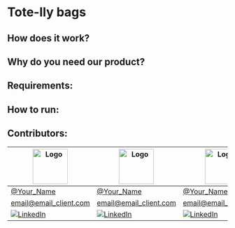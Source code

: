 # Tote-lly bags

## How does it work?

## Why do you need our product?

## Requirements:

## How to run:

## Contributors:

<div align="center">

|<img src="image/avaimg.png" alt="Logo" width="80px">|<img src="image/avaimg.png" alt="Logo" width="80px">| <img src="image/avaimg.png" alt="Logo" width="80px"> | <img src="https://avatars.githubusercontent.com/u/46317327?s=400&u=a406abd1213b4566345d5bdba4481e8f48420421&v=4.png" alt="Logo" width="80px"> | <img src="image/avaimg.png" alt="Logo" width="80px"> |
| -------   | ------------- |------------------------------------------------------|-----------------------------------------------------------------------------------------------------------------------------------------------|------------------------------------------------------|
| [@Your_Name](https://twitter.com/kantancoder)  | [@Your_Name](https://twitter.com/Your_Name)  | [@Your_Name](https://twitter.com/Your_Name)          | [@ThanosWasTaken](https://twitter.com/ThanosWasTaken)                                                                                         | [@Your_Name](https://twitter.com/Your_Name)          |
| email@email_client.com | email@email_client.com | email@email_client.com                               | surya.modern.jobs@gmail.com                                                                                                                   | email@email_client.com                               |
|[![LinkedIn][linkedin-shield]][linkedin1-url]|[![LinkedIn][linkedin-shield]][linkedin2-url]| [![LinkedIn][linkedin-shield]][linkedin3-url]        | [![LinkedIn][linkedin-shield]][linkedin4-url]                                                                                                 | [![LinkedIn][linkedin-shield]][linkedin5-url]        |

</div>

[linkedin-shield]: https://img.shields.io/badge/-LinkedIn-black.svg?style=for-the-badge&logo=linkedin&colorB=555
[linkedin1-url]: https://linkedin.com/in/linkedin_username
[linkedin2-url]: https://linkedin.com/in/linkedin_username
[linkedin3-url]: https://linkedin.com/in/linkedin_username
[linkedin4-url]: https://www.linkedin.com/in/surya-aggarwal/
[linkedin5-url]: https://linkedin.com/in/linkedin_username
